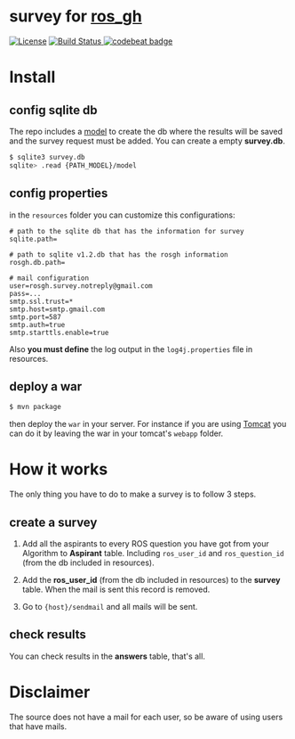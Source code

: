 # survey for [ros_gh](https://github.com/elbraulio/ros_gh)

[![License](https://img.shields.io/badge/license-MIT-green.svg)](https://github.com/elbraulio/simple_research_survey/blob/master/LICENSE)  [![Build Status](https://travis-ci.org/elbraulio/simple_research_survey.svg?branch=master) ](https://travis-ci.org/elbraulio/simple_research_survey) [![codebeat badge](https://codebeat.co/badges/245f4884-26f1-4c8d-b86b-8f7c185ab766)](https://codebeat.co/projects/github-com-elbraulio-simple_research_survey-master)

# Install

## config sqlite db

The repo includes a [model](https://github.com/elbraulio/simple_research_survey/blob/master/src/main/resources/model) to create the db where the results will be saved and the survey request must be added. You can create a empty __survey.db__.

```bash
$ sqlite3 survey.db
sqlite> .read {PATH_MODEL}/model
```

## config properties

in the `resources` folder you can customize this configurations:

```properties
# path to the sqlite db that has the information for survey
sqlite.path=

# path to sqlite v1.2.db that has the rosgh information
rosgh.db.path=

# mail configuration
user=rosgh.survey.notreply@gmail.com
pass=...
smtp.ssl.trust=*
smtp.host=smtp.gmail.com
smtp.port=587
smtp.auth=true
smtp.starttls.enable=true
```

Also __you must define__ the log output in the `log4j.properties` file in resources.

## deploy a war 

```bash
$ mvn package
```

then deploy the `war` in your server. For instance if you are using [Tomcat](https://tomcat.apache.org) you can do it by leaving the war in your tomcat's `webapp` folder.

# How it works

The only thing you have to do to make a survey is to follow 3 steps.

## create a survey

1. Add all the aspirants to every ROS question  you have got from your Algorithm to __Aspirant__ table. Including `ros_user_id` and `ros_question_id` (from the db included in resources).

2. Add the __ros_user_id__ (from the db included in resources) to the __survey__ table. When the mail is sent this record is removed. 

3. Go to `{host}/sendmail` and all mails will be sent.

## check results

You can check results in the __answers__ table, that's all. 

# Disclaimer

The source does not have a mail for each user, so be aware of using users that have mails.


